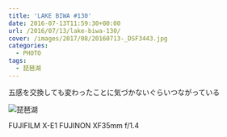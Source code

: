 ```yaml
---
title: 'LAKE BIWA #130'
date: 2016-07-13T11:59:30+00:00
url: /2016/07/13/lake-biwa-130/
cover: /images/2017/08/20160713-_DSF3443.jpg
categories:
  - PHOTO
tags:
  - 琵琶湖
---
```

<!--more-->
五感を交換しても変わったことに気づかないぐらいつながっている

![琵琶湖](/images/2017/08/20160713-_DSF3428.jpg "琵琶湖")

FUJIFILM X-E1 FUJINON XF35mm f/1.4
